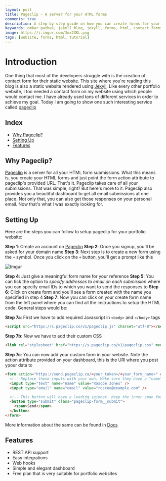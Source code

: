 ```yaml
---
layout: post
title: Pageclip - A server for your HTML forms
comments: true
description: A step by step guide on how you can create forms for your static website
keywords: omkar pathak, jekyll blog, jekyll, forms, html, contact forms, html contact forms, pageclip, omkar pageclip, omkar pathak pageclip, pageclip blog
image: https://i.imgur.com/Jwx2XKL.png
tags: [website, forms, html, tutorial]
---
```


# Introduction

One thing that most of the developers struggle with is the creation of contact form for their static website. This site where you're reading this blog
is also a static website rendered using [Jekyll](https://jekyllrb.com/). Like every other portfolio website, I too needed a contact form on my website
using which people would contact me. I have already used tons of different services in order to achieve my goal. Today I am going to show one such 
interesting service called [pageclip](https://pageclip.co/) 

## Index

- [Why Pageclip?](#why-pageclip)
- [Setting Up](#setting-up)
- [Features](#features)

<a id="why-pageclip"></a>

## Why Pageclip?

[Pageclip](https://pageclip.co/) is a server for all your HTML form submissions. What this means is, you create your HTML forms and just point the form action attribute
to pageclip's provided URL. That's it. Pageclip takes care of all your submissions. That was simple, right? But here's more to it. Pageclip also provides you 
a beautiful dashboard to get all email submissions at one place. Not only that, you can also get those responses on your personal email. Now that's 
what I was exactly looking for.

<a id="setting-up"></a>

## Setting Up

Here are the steps you can follow to setup pageclip for your portfolio website:

**Step 1**: Create an account on [Pageclip](https://pageclip.co/signup)
**Step 2**: Once you signup, you'll be asked for your domain name
**Step 3**: Next step is to create a new form using the `+` symbol. Once you click on the `+` button, you'll get a prompt like this
  
  ![Imgur](https://i.imgur.com/5VSKf8i.png)

**Step 4**: Just give a meaningful form name for your reference
**Step 5**: You can tick the option to *specify addresses to email on each submission* where you can specify email IDs to which you want to send the responses to
**Step 6**: Click on create form and you'll see a form created with the name you specified in step 4
**Step 7**: Now you can click on your create form name from the left panel where you can find all the instructions to setup the HTML code. General steps would be:
  
**Step 7a**: First we have to add required Javascript in `<body>` and `</body>` tags
    
```html
<script src="https://s.pageclip.co/v1/pageclip.js" charset="utf-8"></script>
```
    
**Step 7b**: Now we have to add their custom CSS
    
```html
<link rel="stylesheet" href="https://s.pageclip.co/v1/pageclip.css" media="screen">
```
    
**Step 7c**: You can now add your custom form in your website. Note the action attribute provided on your dashboard, this is the URl where you post ypour data to 
    
```html
<form action="https://send.pageclip.co/<your_token>/<your_form_name>" class="pageclip-form" method="post">
  <!-- Replace these inputs with your own. Make sure they have a "name" attribute! -->
  <input type="text" name="name" value="Roscoe Jones" />
  <input type="email" name="email" value="roscoe@example.com" />

  <!-- This button will have a loading spinner. Keep the inner span for best results. -->
  <button type="submit" class="pageclip-form__submit">
    <span>Send</span>
  </button>
</form>
```

More information about the same can be found in [Docs](https://pageclip.co/docs#website-integration)

<a id="features"></a>

## Features

- REST API support
- Easy integrations
- Web hooks
- Simple and elegant dashboard
- Free plan that is very suitable for portfolio websites
